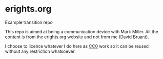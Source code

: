 # erights.org

Example transition repo

This repo is aimed at being a communication device with Mark Miller.
All the content is from the erights.org website and not from me (David Bruant).

I choose to licence whatever I do here as [CC0](https://creativecommons.org/publicdomain/zero/1.0/legalcode) work so it can be reused without any restriction whatsoever.
